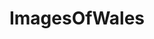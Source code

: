 ---
title: ImagesOfWales
crosslinks:
- EarthPorn
- Wales
- pics
- imagesofnetwork
- tattoos
- itookapicture
- rugbyunion
- castles
- britpics
- OldSchoolCool
- u_2BrkOnThru
- whatsthisbug
- AbandonedPorn
- hiking
- CampingandHiking
- funny
- analog
- travel
- europe
- mildlyinteresting
---